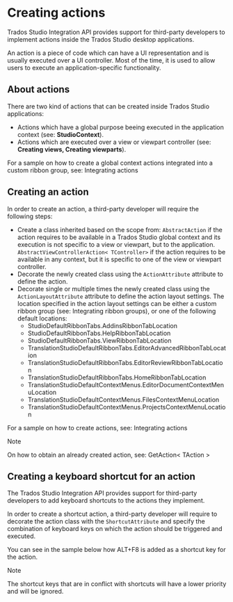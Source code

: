Creating actions
=====
Trados Studio Integration API provides support for third-party developers to implement actions inside the Trados Studio desktop applications.

An action is a piece of code which can have a UI representation and is usually executed over a UI controller. Most of the time, it is used to allow users to execute an application-specific functionality.

About actions
----
There are two kind of actions that can be created inside Trados Studio applications:

* Actions which have a global purpose beeing executed in the application context (see: **StudioContext**).
* Actions which are executed over a view or viewpart controller (see: **Creating views, Creating viewparts**).

For a sample on how to create a global context actions integrated into a custom ribbon group, see: Integrating actions

Creating an action
------
In order to create an action, a third-party developer will require the following steps:

* Create a class inherited based on the scope from:
`AbstractAction` if the action requires to be available in a Trados Studio global context and its execution is not specific to a view or viewpart, but to the application.
`AbstractViewControllerAction< TController>` if the action requires to be available in any context, but it is specific to one of the view or viewpart controller.
* Decorate the newly created class using the    `ActionAttribute` attribute to define the action.
* Decorate single or multiple times the newly created class using the `ActionLayoutAttribute` attribute to define the action layout settings. The location specified in the action layout settings can be either a custom ribbon group (see: Integrating ribbon groups), or one of the following default locations:
    * StudioDefaultRibbonTabs.AddinsRibbonTabLocation
    * StudioDefaultRibbonTabs.HelpRibbonTabLocation
    * StudioDefaultRibbonTabs.ViewRibbonTabLocation
    * TranslationStudioDefaultRibbonTabs.EditorAdvancedRibbonTabLocation
    * TranslationStudioDefaultRibbonTabs.EditorReviewRibbonTabLocation
    * TranslationStudioDefaultRibbonTabs.HomeRibbonTabLocation
    * TranslationStudioDefaultContextMenus.EditorDocumentContextMenuLocation
    * TranslationStudioDefaultContextMenus.FilesContextMenuLocation
    * TranslationStudioDefaultContextMenus.ProjectsContextMenuLocation


For a sample on how to create actions, see: Integrating actions


> [!NOTE]
> On how to obtain an already created action, see: GetAction< TAction > 

Creating a keyboard shortcut for an action
------
The Trados Studio Integration API provides support for third-party developers to add keyboard shortcuts to the actions they implement.

In order to create a shortcut action, a third-party developer will require to decorate the action class with the `ShortcutAttribute` and specify the combination of keyboard keys on which the action should be triggered and executed.

You can see in the sample below how ALT+F8 is added as a shortcut key for the action.

> [!NOTE]
> The shortcut keys that are in conflict with shortcuts will have a lower priority and will be ignored.